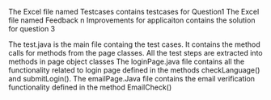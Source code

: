 The Excel file named Testcases contains testcases for Question1
The Excel file named Feedback n Improvements for applicaiton contains the solution for question 3

The test.java is the main file containg the test cases. It contains the method calls for methods from the page classes.
All the test steps are extracted into methods in page object classes
The loginPage.java file contains all the functionality related to login page defined in the methods checkLanguage() and submitLogin().
The emailPage.Java file contains the email verification functionality defined in the method EmailCheck()
